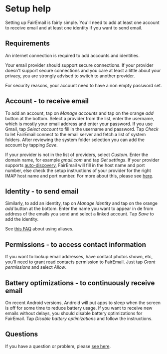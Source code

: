 # Setup help

Setting up FairEmail is fairly simple.
You'll need to add at least one account to receive email and at least one identity if you want to send email.


## Requirements

An internet connection is required to add accounts and identities.

Your email provider should support secure connections.
If your provider doesn't support secure connections and you care at least a little about your privacy,
you are strongly advised to switch to another provider.

For security reasons, your account need to have a non empty password set.


## Account - to receive email

To add an account, tap on *Manage accounts* and tap on the orange *add* button at the bottom.
Select a provider from the list, enter the username, which is mostly your email address and enter your password.
If you use Gmail, tap *Select account* to fill in the username and password.
Tap *Check* to let FairEmail connect to the email server and fetch a list of system folders.
After reviewing the system folder selection you can add the account by tapping *Save*.

If your provider is not in the list of providers, select *Custom*.
Enter the domain name, for example *gmail.com* and tap *Get settings*.
If your provider supports [auto-discovery](https://tools.ietf.org/html/rfc6186), FairEmail will fill in the host name and port number,
else check the setup instructions of your provider for the right IMAP host name and port number.
For more about this, please see [here](https://github.com/M66B/open-source-email/blob/master/FAQ.md#authorizing-accounts).


## Identity - to send email

Similarly, to add an identity, tap on *Manage identity* and tap on the orange *add* button at the bottom.
Enter the name you want to appear in de from address of the emails you send and select a linked account.
Tap *Save* to add the identity.

See [this FAQ](https://github.com/M66B/open-source-email/blob/master/FAQ.md#FAQ9) about using aliases.


## Permissions - to access contact information

If you want to lookup email addresses, have contact photos shown, etc, you'll need to grant read contacts permission to FairEmail.
Just tap *Grant permissions* and select *Allow*.


## Battery optimizations - to continuously receive email

On recent Android versions, Android will put apps to sleep when the screen is off for some time to reduce battery usage.
If you want to receive new emails without delays, you should disable battery optimizations for FairEmail.
Tap *Disable battery optimizations* and follow the instructions.


## Questions

If you have a question or problem, please [see here](https://github.com/M66B/open-source-email/blob/master/FAQ.md).
